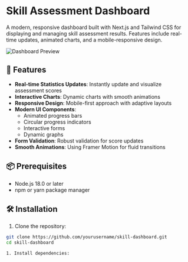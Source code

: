 # Skill Assessment Dashboard

A modern, responsive dashboard built with Next.js and Tailwind CSS for displaying and managing skill assessment results. Features include real-time updates, animated charts, and a mobile-responsive design.

![Dashboard Preview](./public/preview.png)

## 🚀 Features

- **Real-time Statistics Updates**: Instantly update and visualize assessment scores
- **Interactive Charts**: Dynamic charts with smooth animations
- **Responsive Design**: Mobile-first approach with adaptive layouts
- **Modern UI Components**: 
  - Animated progress bars
  - Circular progress indicators
  - Interactive forms
  - Dynamic graphs
- **Form Validation**: Robust validation for score updates
- **Smooth Animations**: Using Framer Motion for fluid transitions

## 📦 Prerequisites

- Node.js 18.0 or later
- npm or yarn package manager

## 🛠️ Installation

1. Clone the repository:
```bash
git clone https://github.com/yourusername/skill-dashboard.git
cd skill-dashboard

1. Install dependencies: